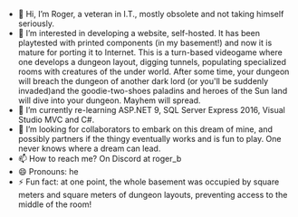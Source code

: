 - 👋 Hi, I’m Roger, a veteran in I.T., mostly obsolete and not taking himself seriously.
- 👀 I’m interested in developing a website, self-hosted. It has been playtested with printed components (in my basement!) and now it is mature for porting it to Internet. This is a turn-based videogame where one develops a dungeon layout, digging tunnels, populating specialized rooms with creatures of the under world. After some time, your dungeon will breach the dungeon of another dark lord (or you'll be suddenly invaded)and the goodie-two-shoes paladins and heroes of the Sun land will dive into your dungeon. Mayhem will spread.
- 🌱 I’m currently re-learning ASP.NET 9, SQL Server Express 2016, Visual Studio MVC and C#. 
- 💞️ I’m looking for collaborators to embark on this dream of mine, and possibly partners if the thingy eventually works and is fun to play. One never knows where a dream can lead.
- 📫 How to reach me? On Discord at roger_b
- 😄 Pronouns: he
- ⚡ Fun fact: at one point, the whole basement was occupied by square meters and square meters of dungeon layouts, preventing access to the middle of the room!

<!---
tsarriri/tsarriri is a ✨ special ✨ repository because its `README.md` (this file) appears on your GitHub profile.
You can click the Preview link to take a look at your changes.
--->

